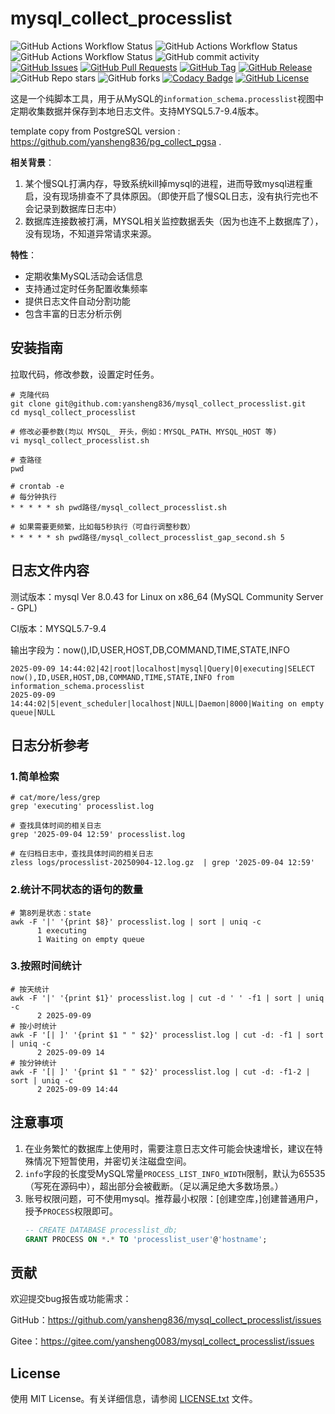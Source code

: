 # mysql_collect_processlist

![GitHub Actions Workflow Status](https://img.shields.io/github/actions/workflow/status/yansheng836/mysql_collect_processlist/shell-ci.yml?style=flat&label=build%3A%20shell-ci) ![GitHub Actions Workflow Status](https://img.shields.io/github/actions/workflow/status/yansheng836/mysql_collect_processlist/.github%2Fworkflows%2Fmysql-ci-8.0.43.yml?style=flat&label=build%3A%20MySQL-ci-8.0.43) ![GitHub Actions Workflow Status](https://img.shields.io/github/actions/workflow/status/yansheng836/mysql_collect_processlist/.github%2Fworkflows%2Fshell-ci.yml?style=flat&label=build%3A%20MySQL-ci-5.7-9.4) ![GitHub commit activity](https://img.shields.io/github/commit-activity/m/yansheng836/mysql_collect_processlist) [![GitHub Issues](https://img.shields.io/github/issues/yansheng836/mysql_collect_processlist)](https://github.com/yansheng836/mysql_collect_processlist/issues) [![GitHub Pull Requests](https://img.shields.io/github/issues-pr/yansheng836/mysql_collect_processlist)](https://github.com/yansheng836/mysql_collect_processlist/pulls) [![GitHub Tag](https://img.shields.io/github/v/tag/yansheng836/mysql_collect_processlist)](https://github.com/yansheng836/mysql_collect_processlist/tags) [![GitHub Release](https://img.shields.io/github/v/release/yansheng836/mysql_collect_processlist)](https://github.com/yansheng836/mysql_collect_processlist/releases) ![GitHub Repo stars](https://img.shields.io/github/stars/yansheng836/mysql_collect_processlist) ![GitHub forks](https://img.shields.io/github/forks/yansheng836/mysql_collect_processlist) [![Codacy Badge](https://app.codacy.com/project/badge/Grade/be2e1300a69341068cc34505a1547b32)](https://app.codacy.com/gh/yansheng836/mysql_collect_processlist/dashboard?utm_source=gh&utm_medium=referral&utm_content=&utm_campaign=Badge_grade) [![GitHub License](https://img.shields.io/github/license/yansheng836/mysql_collect_processlist)](https://github.com/yansheng836/mysql_collect_processlist/blob/main/LICENSE.txt)

这是一个纯脚本工具，用于从MySQL的`information_schema.processlist`视图中定期收集数据并保存到本地日志文件。支持MYSQL5.7-9.4版本。

template copy from PostgreSQL version : <https://github.com/yansheng836/pg_collect_pgsa> .

**相关背景**：

1. 某个慢SQL打满内存，导致系统kill掉mysql的进程，进而导致mysql进程重启，没有现场排查不了具体原因。（即使开启了慢SQL日志，没有执行完也不会记录到数据库日志中）
2. 数据库连接数被打满，MYSQL相关监控数据丢失（因为也连不上数据库了），没有现场，不知道异常请求来源。

**特性**：

- 定期收集MySQL活动会话信息
- 支持通过定时任务配置收集频率
- 提供日志文件自动分割功能
- 包含丰富的日志分析示例

## 安装指南

拉取代码，修改参数，设置定时任务。

```shell
# 克隆代码
git clone git@github.com:yansheng836/mysql_collect_processlist.git
cd mysql_collect_processlist

# 修改必要参数(均以 MYSQL_ 开头，例如：MYSQL_PATH、MYSQL_HOST 等)
vi mysql_collect_processlist.sh

# 查路径
pwd

# crontab -e
# 每分钟执行
* * * * * sh pwd路径/mysql_collect_processlist.sh

# 如果需要更频繁，比如每5秒执行（可自行调整秒数）
* * * * * sh pwd路径/mysql_collect_processlist_gap_second.sh 5
```

## 日志文件内容

测试版本：mysql  Ver 8.0.43 for Linux on x86_64 (MySQL Community Server - GPL)

CI版本：MYSQL5.7-9.4

输出字段为：now(),ID,USER,HOST,DB,COMMAND,TIME,STATE,INFO

```plain
2025-09-09 14:44:02|42|root|localhost|mysql|Query|0|executing|SELECT now(),ID,USER,HOST,DB,COMMAND,TIME,STATE,INFO from information_schema.processlist
2025-09-09 14:44:02|5|event_scheduler|localhost|NULL|Daemon|8000|Waiting on empty queue|NULL
```

## 日志分析参考

### 1.简单检索

```shell
# cat/more/less/grep 
grep 'executing' processlist.log

# 查找具体时间的相关日志
grep '2025-09-04 12:59' processlist.log

# 在归档日志中，查找具体时间的相关日志
zless logs/processlist-20250904-12.log.gz  | grep '2025-09-04 12:59'
```

### 2.统计不同状态的语句的数量

```shell
# 第8列是状态：state
awk -F '|' '{print $8}' processlist.log | sort | uniq -c
      1 executing
      1 Waiting on empty queue
```

### 3.按照时间统计

```shell
# 按天统计
awk -F '|' '{print $1}' processlist.log | cut -d ' ' -f1 | sort | uniq -c
      2 2025-09-09
# 按小时统计
awk -F '[| ]' '{print $1 " " $2}' processlist.log | cut -d: -f1 | sort | uniq -c
      2 2025-09-09 14
# 按分钟统计
awk -F '[| ]' '{print $1 " " $2}' processlist.log | cut -d: -f1-2 | sort | uniq -c
      2 2025-09-09 14:44
```

## 注意事项

1. 在业务繁忙的数据库上使用时，需要注意日志文件可能会快速增长，建议在特殊情况下短暂使用，并密切关注磁盘空间。
2. `info`字段的长度受MySQL常量`PROCESS_LIST_INFO_WIDTH`限制，默认为65535（写死在源码中），超出部分会被截断。（足以满足绝大多数场景。）
3. 账号权限问题，可不使用mysql。推荐最小权限：[创建空库，]创建普通用户，授予`PROCESS`权限即可。
      ```sql
      -- CREATE DATABASE processlist_db;
      GRANT PROCESS ON *.* TO 'processlist_user'@'hostname';
      ```

## 贡献

欢迎提交bug报告或功能需求：

GitHub：<https://github.com/yansheng836/mysql_collect_processlist/issues>

Gitee：<https://gitee.com/yansheng0083/mysql_collect_processlist/issues>

## License

使用 MIT License。有关详细信息，请参阅 [LICENSE.txt](./LICENSE.txt) 文件。
